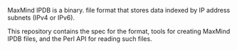 MaxMind IPDB is a binary. file format that stores data indexed by IP address
subnets (IPv4 or IPv6).

This repository contains the spec for the format, tools for creating MaxMind
IPDB files, and the Perl API for reading such files.
